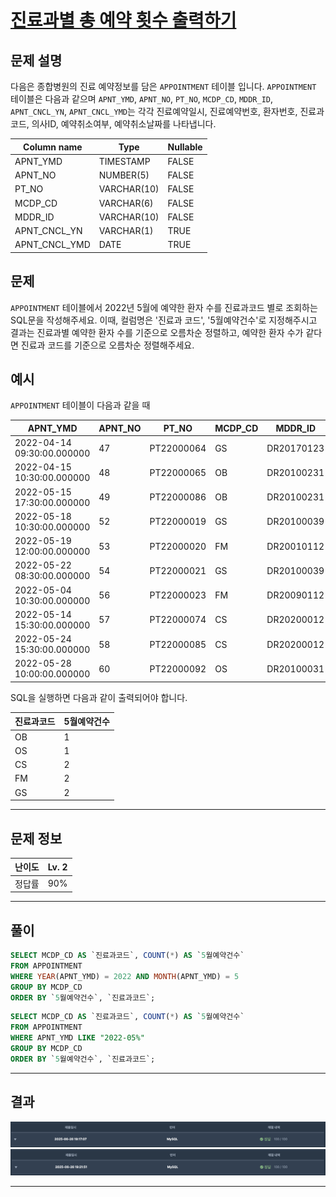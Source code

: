 # [진료과별 총 예약 횟수 출력하기](https://school.programmers.co.kr/learn/courses/30/lessons/132202)

## 문제 설명

다음은 종합병원의 진료 예약정보를 담은 `APPOINTMENT` 테이블 입니다.
`APPOINTMENT` 테이블은 다음과 같으며 `APNT_YMD`, `APNT_NO`, `PT_NO`, `MCDP_CD`, `MDDR_ID`, `APNT_CNCL_YN`, `APNT_CNCL_YMD`는 각각 진료예약일시, 진료예약번호, 환자번호, 진료과코드, 의사ID, 예약취소여부, 예약취소날짜를 나타냅니다.

| Column name   | Type        | Nullable |
| ------------- | ----------- | -------- |
| APNT_YMD      | TIMESTAMP   | FALSE    |
| APNT_NO       | NUMBER(5)   | FALSE    |
| PT_NO         | VARCHAR(10) | FALSE    |
| MCDP_CD       | VARCHAR(6)  | FALSE    |
| MDDR_ID       | VARCHAR(10) | FALSE    |
| APNT_CNCL_YN  | VARCHAR(1)  | TRUE     |
| APNT_CNCL_YMD | DATE        | TRUE     |

## 문제

`APPOINTMENT` 테이블에서 2022년 5월에 예약한 환자 수를 진료과코드 별로 조회하는 SQL문을 작성해주세요. 이때, 컬럼명은 '진료과 코드', '5월예약건수'로 지정해주시고 결과는 진료과별 예약한 환자 수를 기준으로 오름차순 정렬하고, 예약한 환자 수가 같다면 진료과 코드를 기준으로 오름차순 정렬해주세요.

## 예시

`APPOINTMENT` 테이블이 다음과 같을 때

| APNT_YMD                   | APNT_NO | PT_NO      | MCDP_CD | MDDR_ID    | APNT_CNCL_YN | APNT_CNCL_YMD |
| -------------------------- | ------- | ---------- | ------- | ---------- | ------------ | ------------- |
| 2022-04-14 09:30:00.000000 | 47      | PT22000064 | GS      | DR20170123 | N            | NULL          |
| 2022-04-15 10:30:00.000000 | 48      | PT22000065 | OB      | DR20100231 | N            | NULL          |
| 2022-05-15 17:30:00.000000 | 49      | PT22000086 | OB      | DR20100231 | N            | NULL          |
| 2022-05-18 10:30:00.000000 | 52      | PT22000019 | GS      | DR20100039 | N            | NULL          |
| 2022-05-19 12:00:00.000000 | 53      | PT22000020 | FM      | DR20010112 | N            | NULL          |
| 2022-05-22 08:30:00.000000 | 54      | PT22000021 | GS      | DR20100039 | N            | NULL          |
| 2022-05-04 10:30:00.000000 | 56      | PT22000023 | FM      | DR20090112 | N            | NULL          |
| 2022-05-14 15:30:00.000000 | 57      | PT22000074 | CS      | DR20200012 | N            | NULL          |
| 2022-05-24 15:30:00.000000 | 58      | PT22000085 | CS      | DR20200012 | N            | NULL          |
| 2022-05-28 10:00:00.000000 | 60      | PT22000092 | OS      | DR20100031 | N            | NULL          |

SQL을 실행하면 다음과 같이 출력되어야 합니다.

| 진료과코드 | 5월예약건수 |
| ---------- | ----------- |
| OB         | 1           |
| OS         | 1           |
| CS         | 2           |
| FM         | 2           |
| GS         | 2           |

---

## 문제 정보

| 난이도 | Lv. 2 |
| ------ | ----- |
| 정답률 | 90%   |

---

## 풀이

```SQL
SELECT MCDP_CD AS `진료과코드`, COUNT(*) AS `5월예약건수`
FROM APPOINTMENT
WHERE YEAR(APNT_YMD) = 2022 AND MONTH(APNT_YMD) = 5
GROUP BY MCDP_CD
ORDER BY `5월예약건수`, `진료과코드`;
```

```SQL
SELECT MCDP_CD AS `진료과코드`, COUNT(*) AS `5월예약건수`
FROM APPOINTMENT
WHERE APNT_YMD LIKE "2022-05%"
GROUP BY MCDP_CD
ORDER BY `5월예약건수`, `진료과코드`;
```

---

## 결과

![결과](./assets/스크린샷%202025-06-26%2019.21.16.png)
![결과](./assets/스크린샷%202025-06-26%2019.22.59.png)

---
